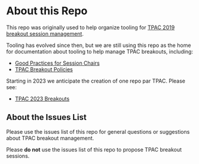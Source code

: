 # About this Repo

This repo was originally used to help organize tooling for [TPAC 2019 breakout session management](https://w3c.github.io/tpac-breakouts/).

Tooling has evolved since then, but we are still using this repo as the home for documentation about tooling to help manage TPAC breakouts, including:

* [Good Practices for Session Chairs](https://github.com/w3c/tpac-breakouts/wiki/Policies)
* [TPAC Breakout Policies](https://github.com/w3c/tpac-breakouts/wiki/Policies)

Starting in 2023 we anticipate the creation of one repo par TPAC. Please see:

* [TPAC 2023 Breakouts](https://github.com/w3c/tpac2023-breakouts/blob/main/README.md)

## About the Issues List

Please use the issues list of this repo for general questions or suggestions about TPAC breakout management.

Please **do not** use the issues list of this repo to propose TPAC breakout sessions.
